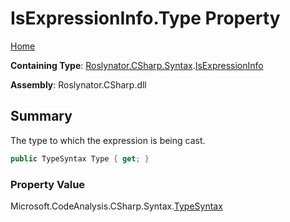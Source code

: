 <a name="_top"></a>

# IsExpressionInfo\.Type Property

[Home](../../../../../README.md#_top)

**Containing Type**: [Roslynator.CSharp.Syntax](../../README.md#_top)\.[IsExpressionInfo](../README.md#_top)

**Assembly**: Roslynator\.CSharp\.dll

## Summary

The type to which the expression is being cast\.

```csharp
public TypeSyntax Type { get; }
```

### Property Value

Microsoft\.CodeAnalysis\.CSharp\.Syntax\.[TypeSyntax](https://docs.microsoft.com/en-us/dotnet/api/microsoft.codeanalysis.csharp.syntax.typesyntax)

